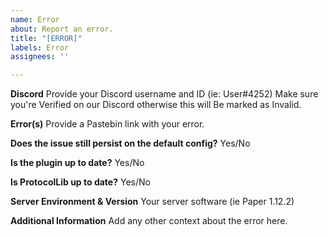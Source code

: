 ```yaml
---
name: Error
about: Report an error.
title: "[ERROR]"
labels: Error
assignees: ''

---
```


**Discord**
Provide your Discord username and ID (ie: User#4252)
Make sure you're Verified on our Discord otherwise this will
Be marked as Invalid.

**Error(s)**
Provide a Pastebin link with your error.

**Does the issue still persist on the default config?**
Yes/No

**Is the plugin up to date?**
Yes/No

**Is ProtocolLib up to date?**
Yes/No

**Server Environment & Version**
Your server software (ie Paper 1.12.2)

**Additional Information**
Add any other context about the error here.
